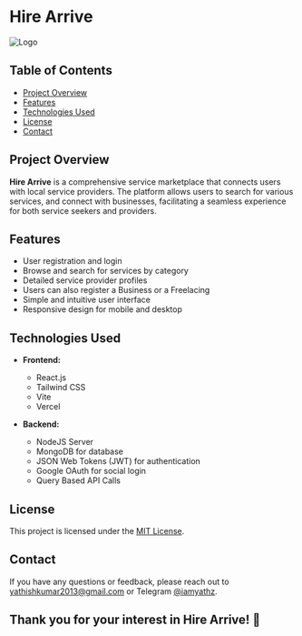 # Hire Arrive

![Logo](https://ibb.co/fks9CTP) 

## Table of Contents
- [Project Overview](#project-overview)
- [Features](#features)
- [Technologies Used](#technologies-used)
- [License](#license)
- [Contact](#contact)

## Project Overview

**Hire Arrive** is a comprehensive service marketplace that connects users with local service providers. The platform allows users to search for various services, and connect with businesses, facilitating a seamless experience for both service seekers and providers.

## Features

- User registration and login
- Browse and search for services by category
- Detailed service provider profiles
- Users can also register a Business or a Freelacing
- Simple and intuitive user interface
- Responsive design for mobile and desktop

## Technologies Used

- **Frontend:**
  - React.js
  - Tailwind CSS
  - Vite
  - Vercel

- **Backend:**
  - NodeJS Server
  - MongoDB for database
  - JSON Web Tokens (JWT) for authentication
  - Google OAuth for social login
  - Query Based API Calls

## License

This project is licensed under the [MIT License](https://opensource.org/licenses/MIT).

## Contact

If you have any questions or feedback, please reach out to [yathishkumar2013@gmail.com](mailto:yathishkumar2013@gmail.com) or Telegram [@iamyathz](https://t.me/iamyathz).

## Thank you for your interest in Hire Arrive! 🎉